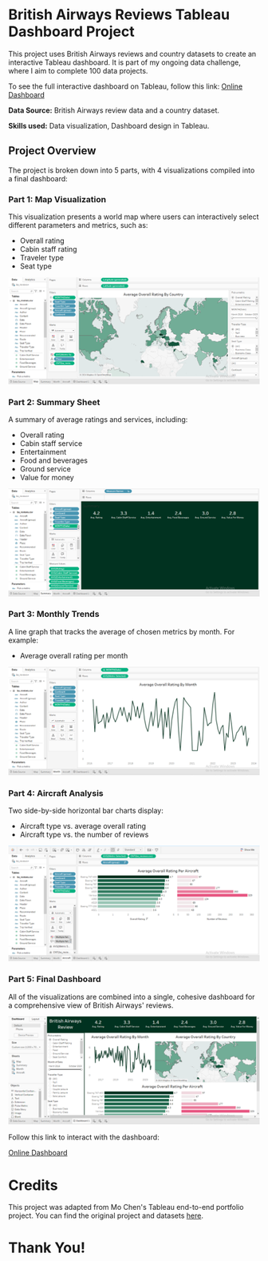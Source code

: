 # British Airways Reviews Tableau Dashboard Project

This project uses British Airways reviews and country datasets to create an interactive Tableau dashboard. It is part of my ongoing data challenge, where I aim to complete 100 data projects.

To see the full interactive dashboard on Tableau, follow this link: [Online Dashboard](https://public.tableau.com/app/profile/molo.munyansanga/viz/BritishAirwaysReviewDashboard_17296807819460/Dashboard1?publish=yes)

**Data Source:** British Airways review data and a country dataset.

**Skills used:** Data visualization, Dashboard design in Tableau.

## Project Overview

The project is broken down into 5 parts, with 4 visualizations compiled into a final dashboard:

### Part 1: Map Visualization
This visualization presents a world map where users can interactively select different parameters and metrics, such as:
- Overall rating
- Cabin staff rating
- Traveler type
- Seat type

![map](https://github.com/Molo-M/British_Airways_Reviews_Tableau/blob/main/sample_images/Map_Visualization.PNG)

### Part 2: Summary Sheet
A summary of average ratings and services, including:
- Overall rating
- Cabin staff service
- Entertainment
- Food and beverages
- Ground service
- Value for money

![summary](https://github.com/Molo-M/British_Airways_Reviews_Tableau/blob/main/sample_images/Summary_of_Measures_Visualization.PNG)

### Part 3: Monthly Trends
A line graph that tracks the average of chosen metrics by month. For example:
- Average overall rating per month

![month](https://github.com/Molo-M/British_Airways_Reviews_Tableau/blob/main/sample_images/Month_Visualization.PNG)

### Part 4: Aircraft Analysis
Two side-by-side horizontal bar charts display:
- Aircraft type vs. average overall rating
- Aircraft type vs. the number of reviews

![aircraft_visualization](https://github.com/Molo-M/British_Airways_Reviews_Tableau/blob/main/sample_images/Aircraft_Visualization.PNG)

### Part 5: Final Dashboard
All of the visualizations are combined into a single, cohesive dashboard for a comprehensive view of British Airways' reviews.

![dashboard](https://github.com/Molo-M/British_Airways_Reviews_Tableau/blob/main/sample_images/Final_Dashboard.PNG)

Follow this link to interact with the dashboard: 

[Online Dashboard](https://public.tableau.com/app/profile/molo.munyansanga/viz/BritishAirwaysReviewDashboard_17296807819460/Dashboard1?publish=yes)

# Credits
This project was adapted from Mo Chen's Tableau end-to-end portfolio project. You can find the original project and datasets [here](https://github.com/mochen862/tableau-end-to-end-portfolio-project).



# Thank You!

